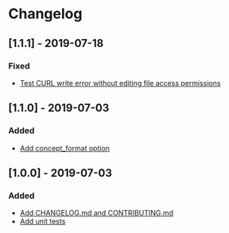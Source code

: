# Changelog

## [1.1.1] - 2019-07-18
### Fixed
 - [Test CURL write error without editing file access permissions](f0c2afa63c122b101088b7be821cb8a5f4697b1b)

## [1.1.0] - 2019-07-03
### Added
 - [Add concept_format option](51f0116be25b565b1d36c0499e6d59a0f5fc523c)

## [1.0.0] - 2019-07-03
### Added
 - [Add CHANGELOG.md and CONTRIBUTING.md](3f52ff44962708b1f7be46c5ee284503ca9b1e37)
 - [Add unit tests](8d265c2d08a57164aced7c09b39e4d8f02c491e9)
